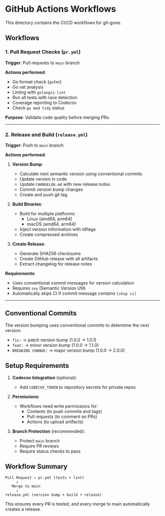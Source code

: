 # GitHub Actions Workflows

This directory contains the CI/CD workflows for git-gone.

## Workflows

### 1. Pull Request Checks (`pr.yml`)
**Trigger**: Pull requests to `main` branch

**Actions performed**:
- Go format check (`gofmt`)
- Go vet analysis
- Linting with `golangci-lint`
- Run all tests with race detection
- Coverage reporting to Codecov
- Check `go mod tidy` status

**Purpose**: Validate code quality before merging PRs.

---

### 2. Release and Build (`release.yml`)
**Trigger**: Push to `main` branch

**Actions performed**:
1. **Version Bump**:
   - Calculate next semantic version using conventional commits
   - Update version in code
   - Update `CHANGELOG.md` with new release notes
   - Commit version bump changes
   - Create and push git tag

2. **Build Binaries**:
   - Build for multiple platforms:
     - Linux (amd64, arm64)
     - macOS (amd64, arm64)
   - Inject version information with ldflags
   - Create compressed archives

3. **Create Release**:
   - Generate SHA256 checksums
   - Create GitHub release with all artifacts
   - Extract changelog for release notes

**Requirements**:
- Uses conventional commit messages for version calculation
- Requires `svu` (Semantic Version Util)
- Automatically skips CI if commit message contains `[skip ci]`

---

## Conventional Commits

The version bumping uses conventional commits to determine the next version:

- `fix:` → patch version bump (1.0.0 → 1.0.1)
- `feat:` → minor version bump (1.0.0 → 1.1.0)
- `BREAKING CHANGE:` → major version bump (1.0.0 → 2.0.0)

## Setup Requirements

1. **Codecov Integration** (optional):
   - Add `CODECOV_TOKEN` to repository secrets for private repos

2. **Permissions**:
   - Workflows need write permissions for:
     - Contents (to push commits and tags)
     - Pull requests (to comment on PRs)
     - Actions (to upload artifacts)

3. **Branch Protection** (recommended):
   - Protect `main` branch
   - Require PR reviews
   - Require status checks to pass

## Workflow Summary

```
Pull Request → pr.yml (tests + lint)
     ↓
   Merge to main
     ↓
release.yml (version bump + build + release)
```

This ensures every PR is tested, and every merge to main automatically creates a release.